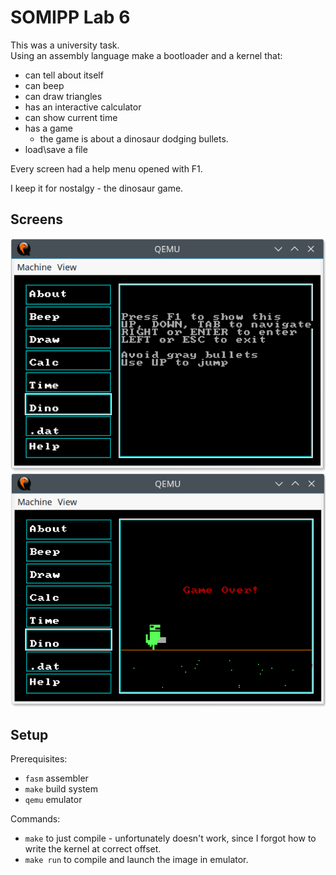 # SOMIPP Lab 6

This was a university task.  
Using an assembly language make a bootloader and a kernel that:

* can tell about itself
* can beep
* can draw triangles
* has an interactive calculator
* can show current time
* has a game
    * the game is about a dinosaur dodging bullets.
* load\save a file

Every screen had a help menu opened with F1. 

I keep it for nostalgy - the dinosaur game.

## Screens
![dinosaur help](docs/screen_dino_help.png "Dinosaur help")
![dinosaur game over](docs/screen_dino_game_over.png "Dinosaur game over")

## Setup
Prerequisites:
* `fasm` assembler
* `make` build system
* `qemu` emulator

Commands:
* `make` to just compile - unfortunately doesn't work, since I forgot how to write the kernel at correct offset.
* `make run` to compile and launch the image in emulator.
